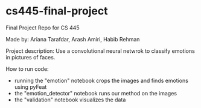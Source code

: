 # cs445-final-project

Final Project Repo for CS 445

Made by: Ariana Tarafdar, Arash Amiri, Habib Rehman

Project description: Use a convolutional neural netwrok to classify emotions in pictures of faces.

How to run code:

- running the "emotion" notebook crops the images and finds emotions using pyFeat
- the "emotion_detector" notebook runs our method on the images
- the "validation" notebook visualizes the data
